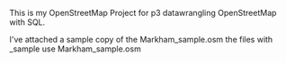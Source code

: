 This is my OpenStreetMap Project for p3 datawrangling OpenStreetMap with SQL. 

I've attached a sample copy of the Markham_sample.osm
the files with _sample use Markham_sample.osm
